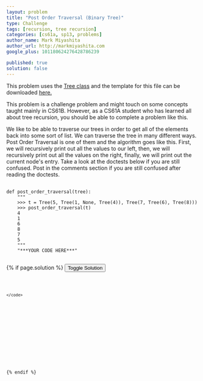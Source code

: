 ```yaml
---
layout: problem
title: "Post Order Traversal (Binary Tree)"
type: Challenge
tags: [recursion, tree recursion]
categories: [cs61a, sp13, problems]
author_name: Mark Miyashita
author_url: http://markmiyashita.com
google_plus: 101180624276428786239

published: true
solution: false
---
```

<p>
  This problem uses the <a href="http://markmiyashita.com/cs61a/code/tree_recursion/tree.py">Tree class</a> and the template for this file can be downloaded <a href="http://markmiyashita.com/cs61a/code/tree_recursion/post_order_traversal.py">here.</a>
</p>

<p>
  This problem is a challenge problem and might touch on some concepts taught mainly in CS61B. However, as a CS61A student who has learned all about tree recursion, you should be able to complete a problem like this.
</p>

<p>
  We like to be able to traverse our trees in order to get all of the elements back into some sort of list. We can traverse the tree in many different ways. Post Order Traversal is one of them and the algorithm goes like this. First, we will recursively print out all the values to our left, then, we will recursively print out all the values on the right, finally, we will print out the current node's entry. Take a look at the doctests below if you are still confused. Post in the comments section if you are still confused after reading the doctests.
</p>

<pre>
  <code class="prettyprint">
def post_order_traversal(tree):
    """
    >>> t = Tree(5, Tree(1, None, Tree(4)), Tree(7, Tree(6), Tree(8)))
    >>> post_order_traversal(t)
    4
    1
    6
    8
    7
    5
    """
    "***YOUR CODE HERE***"
  </code>
</pre>

{% if page.solution %}
<button onclick="toggleSolution()">Toggle Solution</button>

<div class="solution">
  <pre>
    <code class="prettyprint">
    
    </code>
  </pre>
  
  <p>
    
  </p>
</div>
{% endif %}
